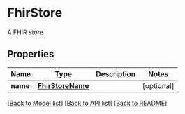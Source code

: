 # FhirStore

A FHIR store
## Properties
Name | Type | Description | Notes
------------ | ------------- | ------------- | -------------
**name** | [**FhirStoreName**](FhirStoreName.md) |  | [optional] 

[[Back to Model list]](../README.md#documentation-for-models) [[Back to API list]](../README.md#documentation-for-api-endpoints) [[Back to README]](../README.md)


